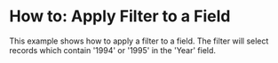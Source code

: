 # How to: Apply Filter to a Field


<p>This example shows how to apply a filter to a field. The filter will select records which contain '1994' or '1995' in the 'Year' field.</p><br />


<br/>


